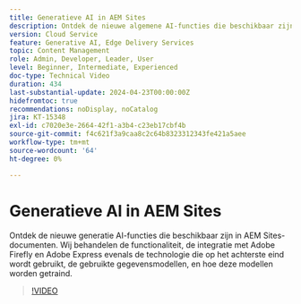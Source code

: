 ```yaml
---
title: Generatieve AI in AEM Sites
description: Ontdek de nieuwe algemene AI-functies die beschikbaar zijn voor het ontwerpen van AEM document.
version: Cloud Service
feature: Generative AI, Edge Delivery Services
topic: Content Management
role: Admin, Developer, Leader, User
level: Beginner, Intermediate, Experienced
doc-type: Technical Video
duration: 434
last-substantial-update: 2024-04-23T00:00:00Z
hidefromtoc: true
recommendations: noDisplay, noCatalog
jira: KT-15348
exl-id: c7020e3e-2664-42f1-a3b4-c23eb17cbf4b
source-git-commit: f4c621f3a9caa8c2c64b8323312343fe421a5aee
workflow-type: tm+mt
source-wordcount: '64'
ht-degree: 0%

---
```


# Generatieve AI in AEM Sites

Ontdek de nieuwe generatie AI-functies die beschikbaar zijn in AEM Sites-documenten. Wij behandelen de functionaliteit, de integratie met Adobe Firefly en Adobe Express evenals de technologie die op het achterste eind wordt gebruikt, de gebruikte gegevensmodellen, en hoe deze modellen worden getraind.

>[!VIDEO](https://video.tv.adobe.com/v/3428436/?learn=on)
